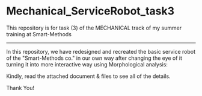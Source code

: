 # Mechanical_ServiceRobot_task3
This repository is for task (3) of the MECHANICAL track of my summer training at Smart-Methods

-----------------------------------------------------------------------

In this repository, we have redesigned and recreated the basic service robot of the "Smart-Methods co." in our own way after changing the eye of it turning it into more interactive way using Morphological analysis:

Kindly, read the attached document & files to see all of the details.

Thank You!
